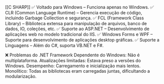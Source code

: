 [[C SHARP]]
✅ Voltado para Windows – Funciona apenas no Windows.
✅ CLR (Common Language Runtime) – Gerencia execução de código, incluindo Garbage Collection e segurança.
✅ FCL (Framework Class Library) – Biblioteca extensa para manipulação de arquivos, banco de dados, IO, coleções, etc.
✅ Suporte ao ASP.NET – Desenvolvimento de aplicações web no modelo tradicional do IIS.
✅ Windows Forms e WPF – Suporte para desenvolvimento de aplicações desktop gráficas.
✅ Suporte a Linguagens – Além do C#, suporta VB.NET e F#.

❌ Problemas do .NET Framework
Dependente do Windows: Não é multiplataforma.
Atualizações limitadas: Estava preso a versões do Windows.
Desempenho: Carregamento e inicialização mais lentos.
Monolítico: Todas as bibliotecas eram carregadas juntas, dificultando a modularização.